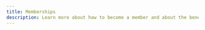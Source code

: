 ```yaml
---
title: Memberships
description: Learn more about how to become a member and about the benefits that come included.
---
```

